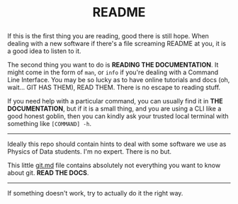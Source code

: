# <p align='center'> README </p>
If this is the first thing you are reading, good there is still hope. When dealing with a new software if there's a file screaming README at you, it is a good idea to listen to it.

The second thing you want to do is **READING THE DOCUMENTATION**. It might come in the form of `man`, or `info` if you're dealing with a Command Line Interface. You may be so lucky as to have online tutorials and docs (oh, wait... GIT HAS THEM), READ THEM. There is no escape to reading stuff.

If you need help with a particular command, you can usually find it in **THE DOCUMENTATION**, but if it is a small thing, and you are using a CLI like a good honest goblin, then you can kindly ask your trusted local terminal with something like `[COMMAND] -h`.

---
Ideally this repo should contain hints to deal with some software we use as Physics of Data students. I'm no expert. There is no but.

This little [git.md](https://github.com/GioMai24/A-PoD-guide-to-Gitting-good/blob/main/git.md) file contains absolutely not everything you want to know about git. **READ THE DOCS**.

---
If something doesn't work, try to actually do it the right way.

